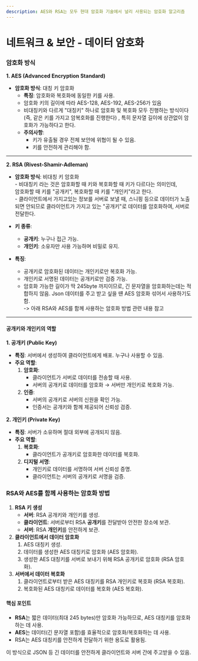 ```yaml
---
description: AES와 RSA는 모두 현대 암호화 기술에서 널리 사용되는 암호화 알고리즘
---
```


# 네트워크 & 보안 - 데이터 암호화

### 암호화 방식

**1. AES (Advanced Encryption Standard)**

* **암호화 방식**: 대칭 키 암호화
  * **특징**: 암호화와 복호화에 동일한 키를 사용.
  * 암호화 키의 길이에 따라 AES-128, AES-192, AES-256가 있음&#x20;
  * 비대칭키와 다르게 "대칭키" 하나로 암호화 및 복호화 모두 진행하는 방식이다\
    (즉, 같은 키를 가지고 암복호화를 진행한다) , 특히 문자열 길이에 상관없이 암호화가 가능하다고 한다.
  * **주의사항**:
    * 키가 유출될 경우 전체 보안에 위협이 될 수 있음.
    * 키를 안전하게 관리해야 함.

***

**2. RSA (Rivest-Shamir-Adleman)**

* **암호화 방식**: 비대칭 키 암호화\
  \- 비대칭키 라는 것은 암호화할 때 키와 복호화할 때 키가 다르다는 의미인데, \
  암호화할 때 키를 "공개키", 복호화할 때 키를 "개인키"라고 한다.\
  \- 클라이언트에서 가지고있는 정보를 서버로 보낼 때, 스니핑 등으로 데이터가 노출되면 안되므로 클라이언트가 가지고 있는 "공개키"로 데이터를 암호화하여, 서버로 전달한다.
* **키 종류**:
  * **공개키**: 누구나 접근 가능.
  * **개인키**: 소유자만 사용 가능하며 비밀로 유지.
*   **특징**:

    * 공개키로 암호화된 데이터는 개인키로만 복호화 가능.
    * 개인키로 서명된 데이터는 공개키로만 검증 가능.&#x20;
    * 암호화 가능한 길이가 딱 245byte 까지이므로, 긴 문자열을 암호화하는데는 적합하지 않음. Json 데이터를 주고 받고 싶을 떈 AES 암호화 섞어서 사용하기도 함. \
      -> 아래 RSA와 AES를 함께 사용하는 암호화 방법 관련 내용 참고&#x20;



***

#### **공개키와 개인키의 역할**

**1. 공개키 (Public Key)**

* **특징**: 서버에서 생성하여 클라이언트에게 배포. 누구나 사용할 수 있음.
* **주요 역할**:
  1. **암호화**:
     * 클라이언트가 서버로 데이터를 전송할 때 사용.
     * 서버의 공개키로 데이터를 암호화 → 서버만 개인키로 복호화 가능.
  2. **인증**:
     * 서버의 공개키로 서버의 신원을 확인 가능.
     * 인증서는 공개키와 함께 제공되어 신뢰성 검증.

**2. 개인키 (Private Key)**

* **특징**: 서버가 소유하며 절대 외부에 공개되지 않음.
* **주요 역할**:
  1. **복호화**:
     * 클라이언트가 공개키로 암호화한 데이터를 복호화.
  2. **디지털 서명**:
     * 개인키로 데이터를 서명하여 서버 신뢰성 증명.
     * 클라이언트는 서버의 공개키로 서명을 검증.



### RSA와 AES를 함께 사용하는 암호화 방법

1. **RSA 키 생성**
   * **서버**: RSA 공개키와 개인키를 생성.
   * **클라이언트**: 서버로부터 RSA **공개키**를 전달받아 안전한 장소에 보관.
   * **서버**: RSA **개인키**를 안전하게 보관.
2. **클라이언트에서 데이터 암호화**
   1. AES 대칭키 생성.
   2. 데이터를 생성한 AES 대칭키로 암호화 (AES 암호화).
   3. 생성한 AES 대칭키를 서버로 보내기 위해 RSA 공개키로 암호화 (RSA 암호화).
3. **서버에서 데이터 복호화**
   1. 클라이언트로부터 받은 AES 대칭키를 RSA 개인키로 복호화 (RSA 복호화).
   2. 복호화된 AES 대칭키로 데이터를 복호화 (AES 복호화).

#### 핵심 포인트

* **RSA**는 짧은 데이터(최대 245 bytes)만 암호화 가능하므로, AES 대칭키를 암호화하는 데 사용.
* **AES**는 데이터(긴 문자열 포함)를 효율적으로 암호화/복호화하는 데 사용.
* RSA는 AES 대칭키를 안전하게 전달하기 위한 용도로 활용됨.

이 방식으로 JSON 등 긴 데이터를 안전하게 클라이언트와 서버 간에 주고받을 수 있음.
